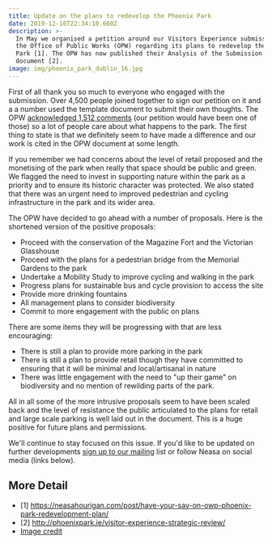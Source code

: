 ```yaml
---
title: Update on the plans to redevelop the Phoenix Park
date: 2019-12-16T22:34:10.660Z
description: >-
  In May we organised a petition around our Visitors Experience submission to
  the Office of Public Works (OPW) regarding its plans to redevelop the Phoenix
  Park [1]. The OPW has now published their Analysis of the Submission Received
  document [2].
image: img/phoenix_park_dublin_16.jpg
---
```

First of all thank you so much to everyone who engaged with the submission. Over 4,500 people joined together to sign our petition on it and a a number used the template document to submit their own thoughts. The OPW [acknowledged 1,512 comments](https://www.kildarestreet.com/wrans/?id=2019-07-10a.349) (our petition would have been one of those) so a lot of people care about what happens to the park.  The first thing to state is that we definitely seem to have made a difference and our work is cited in the OPW document at some length.  

If you remember we had concerns about the level of retail proposed and the monetising of the park when really that space should be public and green. We flagged the need to invest in supporting nature within the park as a priority and to ensure its historic character was protected. We also stated that there was an urgent need to improved pedestrian and cycling infrastructure in the park and its wider area. 

The OPW have decided to go ahead with a number of proposals. Here is the shortened version of the positive proposals:

* Proceed with the conservation of the Magazine Fort and the Victorian Glasshouse
* Proceed with the plans for a pedestrian bridge from the Memorial Gardens to the park
* Undertake a Mobility Study to improve cycling and walking in the park
* Progress plans for sustainable bus and cycle provision to access the site
* Provide more drinking fountains 
* All management plans to consider biodiversity
* Commit to more engagement with the public on plans

There are some items they will be progressing with that are less encouraging:

* There is still a plan to provide more parking in the park
* There is still a plan to provide retail though they have committed to ensuring that it will be minimal and local/artisanal in nature
* There was little engagement with the need to "up their game" on biodiversity and no mention of rewilding parts of the park. 

All in all some of the more intrusive proposals seem to have been scaled back and the level of resistance the public articulated to the plans for retail and large scale parking is well laid out in the document. This is a huge positive for future plans and permissions.

We'll continue to stay focused on this issue.  If you'd like to be updated on further developments [sign up to our mailing](https://neasahourigan.com/signup/) list or follow Neasa on social media (links below).

## More Detail

* \[1] <https://neasahourigan.com/post/have-your-say-on-owp-phoenix-park-redevelopment-plan/>
* \[2] <http://phoenixpark.ie/visitor-experience-strategic-review/>
* [Image credit](https://commons.wikimedia.org/wiki/File:Phoenix_Park_Dublin_16.JPG)
